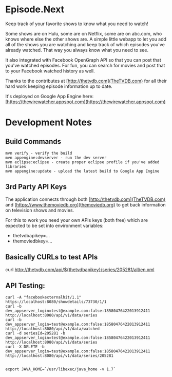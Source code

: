 # Episode.Next

Keep track of your favorite shows to know what you need to watch!

Some shows are on Hulu, some are on Netflix, some are on abc.com, who knows where
else the other shows are.  A simple little webapp to let you add all of the shows
you are watching and keep track of which episodes you've already watched.  That
way you always know what you need to see.

It also integrated with Facebook OpenGraph API so that you can post that you've
watched episodes. For fun, you can search for movies and post that to your Facebook
watched history as well.

Thanks to the contributes at [http://thetvdb.com](TheTVDB.com) for all their hard work
keeping episode information up to date.

It's deployed on Google App Engine here: 
[https://thewirewatcher.appspot.com](https://thewirewatcher.appspot.com)

# Development Notes

## Build Commands
    mvn verify - verify the build
    mvn appengine:devserver - run the dev server
    mvn eclipse:eclipse - create proper eclipse profile if you've added libraries
    mvn appengine:update - upload the latest build to Google App Engine

## 3rd Party API Keys

The application connects through both [http://thetvdb.com](TheTVDB.com) and 
[https://www.themoviedb.org](themoviedb.org) to get back information on television shows
and movies.

For this to work you need your own APIs keys (both free) which are expected to be set 
into environment variables:
 * thetvdbapikey=...
 * themoviedbkey=...

## Basically CURLs to test APIs
curl http://thetvdb.com/api/${thetvdbapikey}/series/205281/all/en.xml

## API Testing:
    curl -A "facebookexternalhit/1.1" https://localhost:8080/showdetails/73730/1/1
    curl -b dev_appserver_login=test@example.com:false:18580476422013912411 http://localhost:8080/api/v1/data/series
    curl -b dev_appserver_login=test@example.com:false:18580476422013912411 http://localhost:8080/api/v1/data/watched
    curl -d seriesId=205281 -b dev_appserver_login=test@example.com:false:18580476422013912411 http://localhost:8080/api/v1/data/series
    curl -X DELETE -b dev_appserver_login=test@example.com:false:18580476422013912411 http://localhost:8080/api/v1/data/series/205281


    export JAVA_HOME=`/usr/libexec/java_home -v 1.7`



